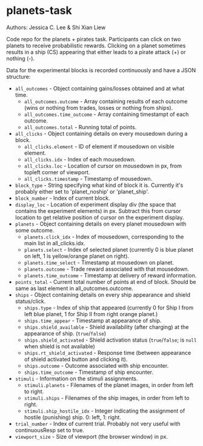 # planets-task

Authors: Jessica C. Lee & Shi Xian Liew

Code repo for the planets + pirates task. Participants can click on two planets to receive probabilistic rewards. Clicking on a planet sometimes results in a ship (CS) appearing that either leads to a pirate attack (+) or nothing (-).

Data for the experimental blocks is recorded continuously and have a JSON structure:
- `all_outcomes` -  Object containing gains/losses obtained and at what time.
  - `all_outcomes.outcome` - Array containing results of each outcome (wins or nothing from trades, losses or nothing
    from ships).
  - `all_outcomes.time_outcome` - Array containing timestampt of each outcome.
  - `all_outcomes.total` - Running total of points.
- `all_clicks` - Object containing details on every mousedown during a block.
  - `all_clicks.element` - ID of element if mousedown on visible element.
  - `all_clicks.idx` - Index of each mousedown.
  - `all_clicks.loc` - Location of cursor on mousedown in px, from topleft corner of viewport.
  - `all_clicks.timestamp` - Timestamp of mousedown.
- `block_type` - String specifying what kind of block it is. Currently it's probably either set to 'planet_noship' or
  'planet_ship'.
- `block_number` - Index of current block.
- `display_loc` - Location of experiment display div (the space that contains the experiment elements) in px. Subtract this from cursor location to get relative position of
  cursor on the experiment display.
- `planets` - Object containing details on every planet mousedown with some outcome.
  - `planets.click_idx` - Index of mousedown, corresponding to the main list in all_clicks.idx.
  - `planets.select` - Index of selected planet (currently 0 is blue planet on left, 1 is yellow/orange planet on right).
  - `planets.time_select` - Timestamp at mousedown on planet.
  - `planets.outcome` - Trade reward associated with that mousedown.
  - `planets.time_outcome` - Timestamp at delivery of reward information.
- `points_total` - Current total number of points at end of block. Should be same as last element in all_outcomes.outcome.
- `ships` - Object containing details on every ship appearance and shield status/click.
  - `ships.type` - Index of ship that appeared (currently 0 for Ship I from left blue planet, 1 for Ship II from right
    orange planet.)
  - `ships.time_appear` - Timestamp at appearance of ship.
  - `ships.shield_available` - Shield availability (after charging) at the appearance of ship. (`true`/`false`)
  - `ships.shield_activated` - Shield activation status (`true`/`false`; is `null` when shield is not available)
  - `ships.rt_shield_activated` - Response time (between appearance of shield activated button and clicking it).
  - `ships.outcome` - Outcome associated with ship encounter.
  - `ships.time_outcome` - Timestamp of ship encounter.
- `stimuli` - Information on the stimuli assignments.
  - `stimuli.planets` - Filenames of the planet images, in order from left to right.
  - `stimuli.ships` - Filenames of the ship images, in order from left to right.
  - `stimuli.ship_hostile_idx` - Integer indicating the assignment of hostile (punishing) ship. 0: left, 1: right.
- `trial_number` - Index of current trial. Probably not very useful with continuousResp set to true.
- `viewport_size` - Size of viewport (the browser window) in px.

